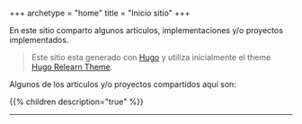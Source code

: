+++
archetype = "home"
title = "Inicio sitio"
+++

En este sitio comparto algunos artículos, implementaciones y/o proyectos implementados.

> Este sitio esta generado con [Hugo](https://gohugo.io/) y utiliza inicialmente el theme [Hugo Relearn Theme](https://mcshelby.github.io/hugo-theme-relearn/basics/configuration/index.html).


<!--
![Magic](images/magic.gif?classes=shadow)
-->

Algunos de los artículos y/o proyectos compartidos aquí son:

{{% children description="true" %}}

---
